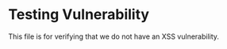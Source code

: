 # Testing Vulnerability

This file is for verifying that we do not have an XSS vulnerability.

<script>
  console.log('Gotcha!');
</script>
